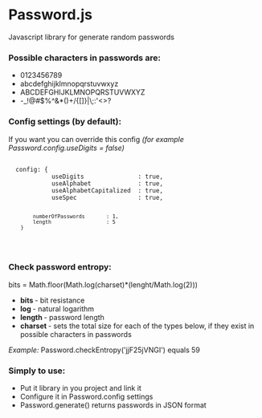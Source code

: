 Password.js
===========

Javascript library for generate random passwords

<p><h3>Possible characters in passwords are: </h3>
  <ul>
    <li> 0123456789 </li>
    <li> abcdefghijklmnopqrstuvwxyz </li>
    <li> ABCDEFGHIJKLMNOPQRSTUVWXYZ</li>
    <li> -_!@#$%^&*()+/{[]}|\;:'<>? </li>
  </ul>
</p>

<p><h3>Config settings (by default):</h3>
<p>If you want you can override this config <i>(for example Password.config.useDigits = false)</i> </p>
<pre>
<code>
  config: {
  			useDigits               : true,
  			useAlphabet             : true,
  			useAlphabetCapitalized  : true,
  			useSpec                 : true,
  			
  			numberOfPasswords       : 1,
  			length                  : 5
  		}
  </code>
</pre>

<p><h3>Check password entropy:</h3>
<p> bits = Math.floor(Math.log(charset)*(lenght/Math.log(2))) </p>
<ul>
  <li> <b> bits </b> - bit resistance </li>
  <li> <b> log </b> - natural logarithm </li>
  <li> <b> length </b> - password length </li>
  <li> <b> charset </b> - sets the total size for each of the types below, if they exist in possible characters in     passwords </li>
</ul>

<i> Example: </i> Password.checkEntropy('jjF25jVNGI') equals 59

</p>

<p><h3>Simply to use:</h3>
  <ul>
    <li> Put it library in you project and link it </li>
    <li> Configure it in Password.config settings </li>
    <li> Password.generate() returns passwords in JSON format </li>
  </ul>
</p>
